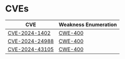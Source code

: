 # CVEs

| CVE                                                               | Weakness Enumeration                                       |
| ----------------------------------------------------------------- | ---------------------------------------------------------- |
| [CVE-2024-1402](https://nvd.nist.gov/vuln/detail/CVE-2024-1402)   | [CWE-400](https://cwe.mitre.org/data/definitions/400.html) |
| [CVE-2024-24988](https://nvd.nist.gov/vuln/detail/CVE-2024-24988) | [CWE-400](https://cwe.mitre.org/data/definitions/400.html) |
| [CVE-2024-43105](https://nvd.nist.gov/vuln/detail/CVE-2024-43105) | [CWE-400](https://cwe.mitre.org/data/definitions/400.html) |
